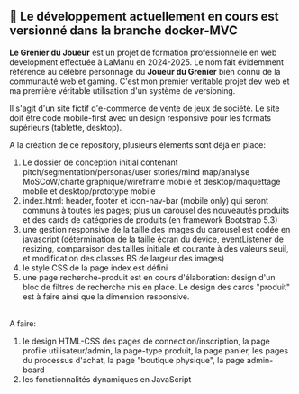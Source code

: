<h2> 🚀 Le développement actuellement en cours est versionné dans la branche docker-MVC</h2>

<b>Le Grenier du Joueur</b> est un projet de formation professionnelle en web development effectuée à LaManu en 2024-2025. Le nom fait évidemment référence au célèbre personnage du <b>Joueur du Grenier</b> bien connu de la communauté web et gaming.
C'est mon premier veritable projet dev web et ma première véritable utilisation d'un système de versioning.

Il s'agit d'un site fictif d'e-commerce de vente de jeux de société. Le site doit être codé mobile-first avec un design responsive pour les formats supérieurs (tablette, desktop).

A la création de ce repository, plusieurs éléments sont déjà en place:<br>
<ol>
  <li>Le dossier de conception initial contenant pitch/segmentation/personas/user stories/mind map/analyse MoSCoW/charte graphique/wireframe mobile et desktop/maquettage mobile et desktop/prototype mobile</li>
  <li>index.html: header, footer et icon-nav-bar (mobile only) qui seront communs à toutes les pages; plus un carousel des nouveautés produits et des cards de catégories de produits (en framework Bootstrap 5.3)</li>
  <li>une gestion responsive de la taille des images du carousel est codée en javascript (détermination de la taille écran du device, eventListener de resizing, comparaison des tailles initiale et courante à des valeurs seuil, et modification des classes BS de largeur des images)</li>
  <li>le style CSS de la page index est défini</li>
  <li>une page recherche-produit est en cours d'élaboration: design d'un bloc de filtres de recherche mis en place. Le design des cards "produit" est à faire ainsi que la dimension responsive.</li><br>
</ol>

A faire: <br>
<ol>
  <li>le design HTML-CSS des pages de connection/inscription, la page profile utilisateur/admin, la page-type produit, la page panier, les pages du processus d'achat, la page "boutique physique", la page admin-board</li>
  <li>les fonctionnalités dynamiques en JavaScript</li>
</ol>
